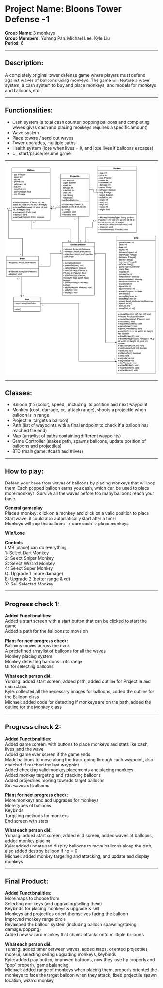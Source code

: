 # Project Name: Bloons Tower Defense -1
**Group Name**: 3 monkeys  
**Group Members**: Yuhang Pan, Michael Lee, Kyle Liu  
**Period**: 6

---

## Description:
A completely original tower defense game where players must defend against waves of balloons using monkeys. The game will feature a wave system, a cash system to buy and place monkeys, and models for monkeys and balloons, etc.

---

## Functionalities:
- Cash system (a total cash counter, popping balloons and completing waves gives cash and placing monkeys requires a specific amount)  
- Wave system  
- Place towers / send out waves  
- Tower upgrades, multiple paths  
- Health system (lose when lives = 0, and lose lives if balloons escapes)  
- UI, start/pause/resume game  

---

![BTD UML Diagram](BTD_UML_Diagram.png)

---

## Classes:
- Balloon (hp (color), speed), including its position and next waypoint  
- Monkey (cost, damage, cd, attack range), shoots a projectile when balloon is in range  
- Projectile (targets a balloon)  
- Path (list of waypoints with a final endpoint to check if a balloon has reached the end)  
- Map (arraylist of paths containing different waypoints)  
- Game Controller (makes path, spawns balloons, update position of balloons and projectiles)  
- BTD (main game: #cash and #lives)  

---

## How to play:
Defend your base from waves of balloons by placing monkeys that will pop them. Each popped balloon earns you cash, which can be used to place more monkeys. Survive all the waves before too many balloons reach your base.  

**General gameplay**  
Place a monkey: click on a monkey and click on a valid position to place  
Start wave: it could also automatically start after a timer  
Monkeys will pop the balloons → earn cash → place monkeys  

**Win/Lose**  

**Controls**  
LMB (place) can do everything  
1: Select Dart Monkey  
2: Select Sniper Monkey  
3: Select Wizard Monkey  
4: Select Super Monkey  
Q: Upgrade 1 (more damage)  
E: Upgrade 2 (better range & cd)  
X: Sell Selected Monkey  

---

## Progress check 1:
**Added Functionalities:**  
Added a start screen with a start button that can be clicked to start the game  
Added a path for the balloons to move on  

**Plans for next progress check:**  
Balloons moves across the track  
A predefined arraylist of balloons for all the waves  
Monkey placing system  
Monkey detecting balloons in its range  
UI for selecting balloons  

**What each person did:**  
Yuhang: added start screen, added path, added outline for Projectile and main class.  
Kyle: collected all the necessary images for balloons, added the outline for the Balloon class  
Michael: added code for detecting if monkeys are on the path, added the outline for the Monkey class  

---

## Progress check 2:
**Added Functionalities:**  
Added game screen, with buttons to place monkeys and stats like cash, lives, and the wave  
Added game over screen if the game ends  
Made balloons to move along the track going through each waypoint, also checked if reached the last waypoint  
Added checking valid monkey placements and placing monkeys  
Added monkey targeting and attacking balloons  
Added projectiles moving towards target balloons  
Set waves of balloons  

**Plans for next progress check:**  
More monkeys and add upgrades for monkeys  
More types of balloons  
Keybinds  
Targeting methods for monkeys  
End screen with stats  

**What each person did:**  
Yuhang: added start screen, added end screen, added waves of balloons, added monkey placing  
Kyle: added update and display balloons to move balloons along the path, also added destroy balloon if hp = 0  
Michael: added monkey targeting and attacking, and update and display monkeys  

---

## Final Product:
**Added Functionalities:**  
More maps to choose from  
Selecting monkeys (and upgrading/selling them)  
Keybinds for placing monkeys & upgrade & sell  
Monkeys and projectiles orient themselves facing the balloon  
Improved monkey range circle  
Revamped the balloon system (including balloon spawning/taking damage/popping)  
Added new wizard monkey that chains attacks onto multiple balloons  

**What each person did:**  
Yuhang: added timer between waves, added maps, oriented projectiles, more ui, selecting selling upgrading monkeys, keybinds  
Kyle: added play button, improved balloons, now they lose hp properly and “pop” properly, game balancing  
Michael: added range of monkeys when placing them, properly oriented the monkeys to face the target balloon when they attack, fixed projectile spawn location, wizard monkey  
